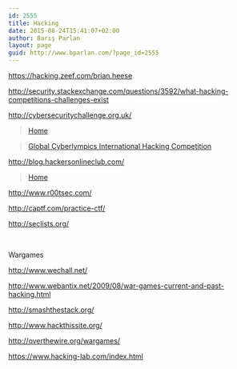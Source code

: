 ```yaml
---
id: 2555
title: Hacking
date: 2015-08-24T15:41:07+02:00
author: Barış Parlan
layout: page
guid: http://www.bparlan.com/?page_id=2555
---
```

<div class="ttr_start">
</div>

https://hacking.zeef.com/brian.heese

http://security.stackexchange.com/questions/3592/what-hacking-competitions-challenges-exist

http://cybersecuritychallenge.org.uk/

<blockquote class="wp-embedded-content" data-secret="pOltWQe6MV">
  <p>
    <a href="https://www.uscyberchallenge.org/">Home</a>
  </p>
</blockquote>



<blockquote class="wp-embedded-content" data-secret="QndZTIsCbZ">
  <p>
    <a href="https://www.cyberlympics.org/">Global Cyberlympics International Hacking Competition</a>
  </p>
</blockquote>



http://blog.hackersonlineclub.com/

<blockquote class="wp-embedded-content" data-secret="wFbiMkx7Dj">
  <p>
    <a href="https://www.cybrary.it/">Home</a>
  </p>
</blockquote>



http://www.r00tsec.com/

http://captf.com/practice-ctf/

http://seclists.org/

&nbsp;

Wargames

http://www.wechall.net/

http://www.webantix.net/2009/08/war-games-current-and-past-hacking.html

http://smashthestack.org/

http://www.hackthissite.org/

http://overthewire.org/wargames/

https://www.hacking-lab.com/index.html

<div class="ttr_end">
</div>